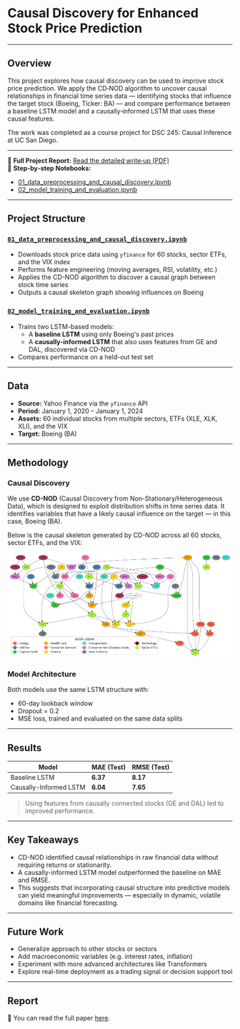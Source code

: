# Causal Discovery for Enhanced Stock Price Prediction

---

## Overview

This project explores how causal discovery can be used to improve stock price prediction. We apply the CD‑NOD algorithm to uncover causal relationships in financial time series data — identifying stocks that influence the target stock (Boeing, Ticker: BA) — and compare performance between a baseline LSTM model and a causally‑informed LSTM that uses these causal features.

The work was completed as a course project for DSC 245: Causal Inference at UC San Diego.

---

📄 **Full Project Report:** [Read the detailed write‑up (PDF)](./Causal%20Discovery%20for%20Enhanced%20Stock%20Price%20Prediction.pdf)  
🔖 **Step‑by‑step Notebooks:**  
- [01_data_preprocessing_and_causal_discovery.ipynb](./01_data_preprocessing_and_causal_discovery.ipynb)  
- [02_model_training_and_evaluation.ipynb](./02_model_training_and_evaluation.ipynb)

---

## Project Structure

### [`01_data_preprocessing_and_causal_discovery.ipynb`](./01_data_preprocessing_and_causal_discovery.ipynb)

- Downloads stock price data using `yfinance` for 60 stocks, sector ETFs, and the VIX index
- Performs feature engineering (moving averages, RSI, volatility, etc.)
- Applies the CD-NOD algorithm to discover a causal graph between stock time series
- Outputs a causal skeleton graph showing influences on Boeing

### [`02_model_training_and_evaluation.ipynb`](./02_model_training_and_evaluation.ipynb)

- Trains two LSTM-based models:
  - A **baseline LSTM** using only Boeing's past prices
  - A **causally-informed LSTM** that also uses features from GE and DAL, discovered via CD-NOD
- Compares performance on a held-out test set

---

## Data

- **Source:** Yahoo Finance via the `yfinance` API
- **Period:** January 1, 2020 – January 1, 2024
- **Assets:** 60 individual stocks from multiple sectors, ETFs (XLE, XLK, XLI), and the VIX
- **Target:** Boeing (BA)

---

## Methodology

### Causal Discovery

We use **CD-NOD** (Causal Discovery from Non-Stationary/Heterogeneous Data), which is designed to exploit distribution shifts in time series data. It identifies variables that have a likely causal influence on the target — in this case, Boeing (BA).

Below is the causal skeleton generated by CD-NOD across all 60 stocks, sector ETFs, and the VIX:

![Causal Graph from CD-NOD](CD-NOD.png)


### Model Architecture

Both models use the same LSTM structure with:

- 60-day lookback window
- Dropout = 0.2
- MSE loss, trained and evaluated on the same data splits

---

## Results

| Model                   | MAE (Test) | RMSE (Test) |
|------------------------|------------|-------------|
| Baseline LSTM          | **6.37**   | **8.17**     |
| Causally-Informed LSTM | **6.04**   | **7.65**     |

> Using features from causally connected stocks (GE and DAL) led to improved performance.

---

## Key Takeaways

- CD-NOD identified causal relationships in raw financial data without requiring returns or stationarity.
- A causally-informed LSTM model outperformed the baseline on MAE and RMSE.
- This suggests that incorporating causal structure into predictive models can yield meaningful improvements — especially in dynamic, volatile domains like financial forecasting.

---

## Future Work

- Generalize approach to other stocks or sectors
- Add macroeconomic variables (e.g. interest rates, inflation)
- Experiment with more advanced architectures like Transformers
- Explore real-time deployment as a trading signal or decision support tool

---

## Report

📄 You can read the full paper [here](./Causal%20Discovery%20for%20Enhanced%20Stock%20Price%20Prediction.pdf).

